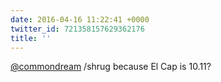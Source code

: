 ```yaml
---
date: 2016-04-16 11:22:41 +0000
twitter_id: 721358157629362176
title: ''
---
```


<!-- Tweet at https://twitter.com/statuses/721350227664310276 is either deleted or protected. -->

[@commondream](https://twitter.com/commondream) /shrug because El Cap is 10.11?
